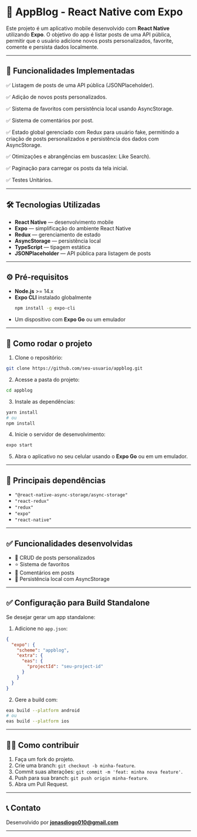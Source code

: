 
# 📱 AppBlog - React Native com Expo

Este projeto é um aplicativo mobile desenvolvido com **React Native** utilizando **Expo**. O objetivo do app é listar posts de uma API pública, permitir que o usuário adicione novos posts personalizados, favorite, comente e persista dados localmente.

---

## 🚀 Funcionalidades Implementadas

✅ Listagem de posts de uma API pública (JSONPlaceholder).  

✅ Adição de novos posts personalizados.  

✅ Sistema de favoritos com persistência local usando AsyncStorage.

✅ Sistema de comentários por post.

✅ Estado global gerenciado com Redux para usuário fake, permitindo a criação de posts personalizados e persistência dos dados com AsyncStorage.

✅ Otimizações e abrangências em buscas(ex: Like Search).

✅ Paginação para carregar os posts da tela inicial.

✅ Testes Unitários.

---

## 🛠️ Tecnologias Utilizadas

- **React Native** — desenvolvimento mobile
- **Expo** — simplificação do ambiente React Native
- **Redux** — gerenciamento de estado
- **AsyncStorage** — persistência local
- **TypeScript** — tipagem estática
- **JSONPlaceholder** — API pública para listagem de posts

---

## ⚙️ Pré-requisitos

- **Node.js** >= 14.x
- **Expo CLI** instalado globalmente  
  ```bash
  npm install -g expo-cli
  ```
- Um dispositivo com **Expo Go** ou um emulador

---

## 📝 Como rodar o projeto

1. Clone o repositório:

```bash
git clone https://github.com/seu-usuario/appblog.git
```

2. Acesse a pasta do projeto:

```bash
cd appblog
```

3. Instale as dependências:

```bash
yarn install
# ou
npm install
```

4. Inicie o servidor de desenvolvimento:

```bash
expo start
```

5. Abra o aplicativo no seu celular usando o **Expo Go** ou em um emulador.

---

## 🧩 Principais dependências

- `"@react-native-async-storage/async-storage"`
- `"react-redux"`
- `"redux"`
- `"expo"`
- `"react-native"`

---

## ✅ Funcionalidades desenvolvidas

- 📝 CRUD de posts personalizados
- ⭐ Sistema de favoritos
- 💬 Comentários em posts
- 💾 Persistência local com AsyncStorage

---

## ✅ Configuração para Build Standalone

Se desejar gerar um app standalone:

1. Adicione no `app.json`:

```json
{
  "expo": {
    "scheme": "appblog",
    "extra": {
      "eas": {
        "projectId": "seu-project-id"
      }
    }
  }
}
```

2. Gere a build com:

```bash
eas build --platform android
# ou
eas build --platform ios
```

---

## 🧑‍💻 Como contribuir

1. Faça um fork do projeto.
2. Crie uma branch: `git checkout -b minha-feature`.
3. Commit suas alterações: `git commit -m 'feat: minha nova feature'`.
4. Push para sua branch: `git push origin minha-feature`.
5. Abra um Pull Request.

---

## 📞 Contato

Desenvolvido por **jonasdiogo010@gmail.com** 

---
